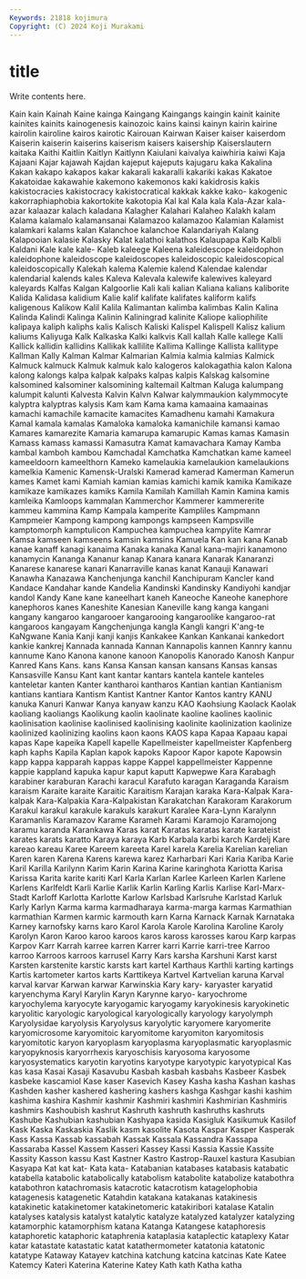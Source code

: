 ```yaml
---
Keywords: 21818 kojimura
Copyright: (C) 2024 Koji Murakami
---
```


# title

Write contents here.



Kain
kain Kainah Kaine kainga Kaingang Kaingangs kaingin kainit kainite kainites
kainits kainogenesis kainozoic kains kainsi kainyn kairin kairine kairolin kairoline
kairos kairotic Kairouan Kairwan Kaiser kaiser kaiserdom Kaiserin kaiserin kaiserins
kaiserism kaisers kaisership Kaiserslautern kaitaka Kaithi Kaitlin Kaitlyn Kaitlynn Kaiulani
kaivalya kaiwhiria kaiwi Kaja Kajaani Kajar kajawah Kajdan kajeput kajeputs
kajugaru kaka Kakalina Kakan kakapo kakapos kakar kakarali kakaralli kakariki
kakas Kakatoe Kakatoidae kakawahie kakemono kakemonos kaki kakidrosis kakis kakistocracies
kakistocracy kakistocratical kakkak kakke kako- kakogenic kakorraphiaphobia kakortokite kakotopia Kal
kal Kala kala Kala-Azar kala-azar kalaazar kalach kaladana Kalagher Kalahari
Kalaheo Kalakh kalam Kalama kalamalo kalamansanai Kalamazoo kalamazoo Kalamian Kalamist
kalamkari kalams kalan Kalanchoe kalanchoe Kalandariyah Kalang Kalapooian kalasie Kalasky
Kalat kalathoi kalathos Kalaupapa Kalb Kalbli Kaldani Kale kale kale-
Kaleb kaleege Kaleena kaleidescope kaleidophon kaleidophone kaleidoscope kaleidoscopes kaleidoscopic kaleidoscopical
kaleidoscopically Kalekah kalema Kalemie kalend Kalendae kalendar kalendarial kalends kales
Kaleva Kalevala kalewife kalewives kaleyard kaleyards Kalfas Kalgan Kalgoorlie Kali
kali kalian Kaliana kalians kaliborite Kalida Kalidasa kalidium Kalie kalif
kalifate kalifates kaliform kalifs kaligenous Kalikow Kalil Kalila Kalimantan kalimba
kalimbas Kalin Kalina Kalinda Kalindi Kalinga Kalinin Kaliningrad kalinite Kaliope
kaliophilite kalipaya kaliph kaliphs kalis Kalisch Kaliski Kalispel Kalispell Kalisz
kalium kaliums Kaliyuga Kalk Kalkaska Kalki kalkvis Kall kallah Kalle
kallege Kalli Kallick kallidin kallidins Kallikak kallilite Kallima Kallinge Kallista
kallitype Kallman Kally Kalman Kalmar Kalmarian Kalmia kalmia kalmias Kalmick
Kalmuck kalmuck Kalmuk kalmuk kalo kalogeros kalokagathia kalon Kalona kalong
kalongs kalpa kalpak kalpaks kalpas kalpis Kalskag kalsomine kalsomined kalsominer
kalsomining kaltemail Kaltman Kaluga kalumpang kalumpit kalunti Kalvesta Kalvin Kalvn
Kalwar kalymmaukion kalymmocyte kalyptra kalyptras kalysis Kam kam Kama kama
kamaaina kamaainas kamachi kamachile kamacite kamacites Kamadhenu kamahi Kamakura Kamal
kamala kamalas Kamaloka kamaloka kamanichile kamansi kamao Kamares kamarezite Kamaria
kamarupa kamarupic Kamas kamas Kamasin Kamass kamass kamassi Kamasutra Kamat
kamavachara Kamay Kamba kambal kamboh kambou Kamchadal Kamchatka Kamchatkan kame
kameel kameeldoorn kameelthorn Kameko kamelaukia kamelaukion kamelaukions kamelkia Kamenic Kamensk-Uralski
Kamerad kamerad Kamerman Kamerun kames Kamet kami Kamiah kamian kamias
kamichi kamik kamika Kamikaze kamikaze kamikazes kamiks Kamila Kamilah Kamillah
Kamin Kamina kamis kamleika Kamloops kammalan Kammerchor Kammerer kammererite kammeu
kammina Kamp Kampala kamperite Kampliles Kampmann Kampmeier Kampong kampong kampongs
kampseen Kampsville kamptomorph kamptulicon Kampuchea kampuchea kampylite Kamrar Kamsa kamseen
kamseens kamsin kamsins Kamuela Kan kan kana Kanab kanae kanaff
kanagi kanaima Kanaka kanaka Kanal kana-majiri kanamono kanamycin Kananga Kananur
kanap Kanara kanara Kanarak Kanaranzi Kanarese kanarese kanari Kanarraville kanas
kanat Kanauji Kanawari Kanawha Kanazawa Kanchenjunga kanchil Kanchipuram Kancler kand
Kandace Kandahar kande Kandelia Kandinski Kandinsky Kandiyohi kandjar kandol Kandy
Kane kane kaneelhart kaneh Kaneoche Kaneohe kanephore kanephoros kanes Kaneshite
Kanesian Kaneville kang kanga kangani kangany kangaroo kangarooer kangarooing kangaroolike
kangaroo-rat kangaroos kangayam Kangchenjunga kangla Kangli kangri K'ang-te KaNgwane Kania
Kanji kanji kanjis Kankakee Kankan Kankanai kankedort kankie kankrej Kannada
kannada Kannan Kannapolis kannen Kannry kannu kannume Kano Kanona kanone
kanoon Kanopolis Kanorado Kanosh Kanpur Kanred Kans Kans. kans Kansa
Kansan kansan kansans Kansas kansas Kansasville Kansu Kant kant kantar
kantars kantela kantele kanteles kanteletar kanten Kanter kantharoi kantharos Kantian
kantian Kantianism kantians kantiara Kantism Kantist Kantner Kantor Kantos kantry
KANU kanuka Kanuri Kanwar Kanya kanyaw kanzu KAO Kaohsiung Kaolack
Kaolak kaoliang kaoliangs Kaolikung kaolin kaolinate kaoline kaolines kaolinic kaolinisation
kaolinise kaolinised kaolinising kaolinite kaolinization kaolinize kaolinized kaolinizing kaolins kaon
kaons KAOS kapa Kapaa Kapaau kapai kapas Kape kapeika Kapell
kapelle Kapellmeister kapellmeister Kapfenberg kaph kaphs Kapila Kaplan kapok kapoks
Kapoor Kapor kapote Kapowsin kapp kappa kapparah kappas kappe Kappel
kappellmeister Kappenne kappie kappland kapuka kapur kaput kaputt Kapwepwe Kara
Karabagh karabiner karaburan Karachi karacul Karafuto karagan Karaganda Karaism karaism
Karaite karaite Karaitic Karaitism Karajan karaka Kara-Kalpak Kara-kalpak Kara-Kalpakia Kara-Kalpakistan
Karakatchan Karakoram Karakorum Karakul karakul karakule karakuls karakurt Karalee Kara-Lynn
Karalynn Karamanlis Karamazov Karame Karameh Karami Karamojo Karamojong karamu karanda
Karankawa Karas karat Karatas karatas karate karateist karates karats karatto
Karaya karaya Karb Karbala karbi karch Kardelj Kare kareao kareau
Karee Kareem kareeta Karel karela Karelia Karelian karelian Karen karen
Karena Karens karewa karez Karharbari Kari Karia Kariba Karie Karil
Karilla Karilynn Karim Karin Karina Karine karinghota Kariotta Karisa Karissa
Karita karite kariti Karl Karla Karlan Karlee Karleen Karlen Karlene
Karlens Karlfeldt Karli Karlie Karlik Karlin Karling Karlis Karlise Karl-Marx-Stadt
Karloff Karlotta Karlotte Karlow Karlsbad Karlsruhe Karlstad Karluk Karly Karlyn
Karma karma karmadharaya karma-marga karmas Karmathian karmathian Karmen karmic karmouth
karn Karna Karnack Karnak Karnataka Karney karnofsky karns karo Karol
Karola Karole Karolina Karoline Karoly Karolyn Karon Karoo karoo karoos
karos kaross karosses karou Karp karpas Karpov Karr Karrah karree
karren Karrer karri Karrie karri-tree Karroo karroo Karroos karroos karrusel
Karry Kars karsha Karshuni Karst karst Karsten karstenite karstic karsts
kart kartel Karthaus Karthli karting kartings Kartis kartometer kartos karts
Karttikeya Kartvel Kartvelian karuna Karval karval karvar Karwan karwar Karwinskia
Kary kary- karyaster karyatid karyenchyma Karyl Karylin Karyn Karynne karyo-
karyochrome karyochylema karyocyte karyogamic karyogamy karyokinesis karyokinetic karyolitic karyologic karyological
karyologically karyology karyolymph Karyolysidae karyolysis Karyolysus karyolytic karyomere karyomerite karyomicrosome
karyomitoic karyomitome karyomiton karyomitosis karyomitotic karyon karyoplasm karyoplasma karyoplasmatic karyoplasmic
karyopyknosis karyorrhexis karyoschisis karyosoma karyosome karyosystematics karyotin karyotins karyotype karyotypic
karyotypical Kas kas kasa Kasai Kasaji Kasavubu Kasbah kasbah kasbahs
Kasbeer Kasbek kasbeke kascamiol Kase kaser Kasevich Kasey Kasha kasha
Kashan kashas Kashden kasher kashered kashering kashers kashga Kashgar kashi
kashim kashima kashira Kashmir kashmir Kashmiri kashmiri Kashmirian Kashmiris kashmirs
Kashoubish kashrut Kashruth kashruth kashruths kashruts Kashube Kashubian kashubian Kashyapa
kasida Kasigluk Kasikumuk Kasilof Kask Kaska Kaskaskia Kaslik kasm kasolite
Kasota Kaspar Kasper Kasperak Kass Kassa Kassab kassabah Kassak Kassala
Kassandra Kassapa Kassaraba Kassel Kassem Kasseri Kassey Kassi Kassia Kassie
Kassite Kassity Kasson kassu Kast Kastner Kastro Kastrop-Rauxel kastura Kasubian
Kasyapa Kat kat kat- Kata kata- Katabanian katabases katabasis katabatic
katabella katabolic katabolically katabolism katabolite katabolize katabothra katabothron katachromasis katacrotic
katacrotism katagelophobia katagenesis katagenetic Katahdin katakana katakanas katakinesis katakinetic katakinetomer
katakinetomeric katakiribori katalase Katalin katalyses katalysis katalyst katalytic katalyze katalyzed
katalyzer katalyzing katamorphic katamorphism katana Katanga Katangese kataphoresis kataphoretic kataphoric
kataphrenia kataplasia kataplectic kataplexy Katar katar katastate katastatic katat katathermometer
katatonia katatonic katatype Kataway Katayev katchina katchung katcina katcinas Kate
Katee Katemcy Kateri Katerina Katerine Katey Kath kath Katha katha
